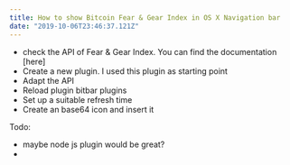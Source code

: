 ```yaml
---
title: How to show Bitcoin Fear & Gear Index in OS X Navigation bar
date: "2019-10-06T23:46:37.121Z"
---
```


- check the API of Fear & Gear Index. You can find the documentation [here]
- Create a new plugin. I used this plugin as starting point
- Adapt the API
- Reload plugin bitbar plugins
- Set up a suitable refresh time
- Create an base64 icon and insert it


Todo:
- maybe node js plugin would be great?
- 
  
